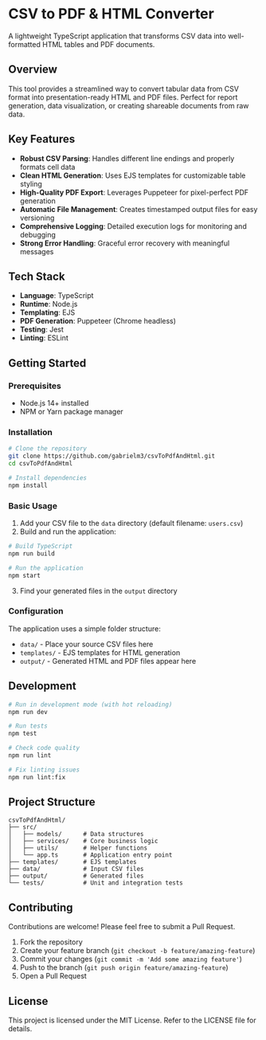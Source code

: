 # CSV to PDF & HTML Converter

A lightweight TypeScript application that transforms CSV data into well-formatted HTML tables and PDF documents.

## Overview

This tool provides a streamlined way to convert tabular data from CSV format into presentation-ready HTML and PDF files. Perfect for report generation, data visualization, or creating shareable documents from raw data.

## Key Features

- **Robust CSV Parsing**: Handles different line endings and properly formats cell data
- **Clean HTML Generation**: Uses EJS templates for customizable table styling
- **High-Quality PDF Export**: Leverages Puppeteer for pixel-perfect PDF generation
- **Automatic File Management**: Creates timestamped output files for easy versioning
- **Comprehensive Logging**: Detailed execution logs for monitoring and debugging
- **Strong Error Handling**: Graceful error recovery with meaningful messages

## Tech Stack

- **Language**: TypeScript
- **Runtime**: Node.js
- **Templating**: EJS
- **PDF Generation**: Puppeteer (Chrome headless)
- **Testing**: Jest
- **Linting**: ESLint

## Getting Started

### Prerequisites

- Node.js 14+ installed
- NPM or Yarn package manager

### Installation

```bash
# Clone the repository
git clone https://github.com/gabrielm3/csvToPdfAndHtml.git
cd csvToPdfAndHtml

# Install dependencies
npm install
```

### Basic Usage

1. Add your CSV file to the `data` directory (default filename: `users.csv`)
2. Build and run the application:

```bash
# Build TypeScript
npm run build

# Run the application
npm start
```

3. Find your generated files in the `output` directory

### Configuration

The application uses a simple folder structure:

- `data/` - Place your source CSV files here
- `templates/` - EJS templates for HTML generation
- `output/` - Generated HTML and PDF files appear here

## Development

```bash
# Run in development mode (with hot reloading)
npm run dev

# Run tests
npm test

# Check code quality
npm run lint

# Fix linting issues
npm run lint:fix
```

## Project Structure

```
csvToPdfAndHtml/
├── src/
│   ├── models/      # Data structures
│   ├── services/    # Core business logic
│   ├── utils/       # Helper functions
│   └── app.ts       # Application entry point
├── templates/       # EJS templates
├── data/            # Input CSV files
├── output/          # Generated files
└── tests/           # Unit and integration tests
```

## Contributing

Contributions are welcome! Please feel free to submit a Pull Request.

1. Fork the repository
2. Create your feature branch (`git checkout -b feature/amazing-feature`)
3. Commit your changes (`git commit -m 'Add some amazing feature'`)
4. Push to the branch (`git push origin feature/amazing-feature`)
5. Open a Pull Request

## License

This project is licensed under the MIT License. Refer to the LICENSE file for details.
